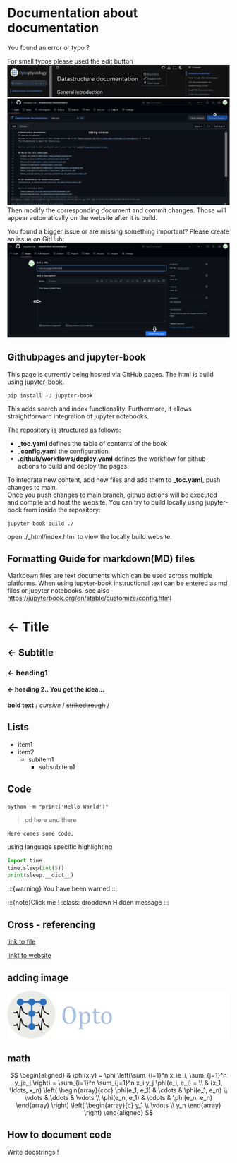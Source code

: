 # Documentation about documentation

You found an error or typo ? 

For small typos please used the edit button
![add_issue.PNG](images/add_issue.PNG)
![add_issue_2.PNG](images/add_issue_2.PNG)
Then modify the corresponding document and commit changes. Those will appear automatically on the website after it is build.

You found a bigger issue or are missing something important?
Please create an issue on GitHub:
![add_issue_3.PNG](images/add_issue_3.PNG)

## Githubpages and jupyter-book
This page is currently being hosted via GitHub pages. The html is build using [jupyter-book](https://jupyterbook.org).

~~~~~~~~
pip install -U jupyter-book
~~~~~~~~

This adds search and index functionality. Furthermore, it allows straightforward integration of jupyter notebooks.

The repository is structured as follows:
- **_toc.yaml** defines the table of contents of the book 
- **_config.yaml** the configuration.
- **.github/workflows/deploy.yaml** defines the workflow for github-actions to build and deploy the pages.

To integrate new content, add new files and add them to **_toc.yaml**,  push changes to main.  
Once you push changes to main branch, github actions will be executed and compile and host the website.
You can try to build locally using jupyter-book from inside the repository:

~~~~~~~~
jupyter-book build ./
~~~~~~~~
open ./_html/index.html to view the locally build website.




## Formatting Guide for markdown(MD) files
Markdown files are text documents which can be used across multiple platforms.
When using jupyter-book instructional text can be entered as md files or jupyter notebooks.
see also <https://jupyterbook.org/en/stable/customize/config.html>

# <- Title
## <- Subtitle
### <- heading1
#### <- heading 2.. You get the idea...

**bold text** / _cursive_ / ~~strikedtrough~~ / 

## Lists

- item1
- item2
  - subitem1
    - subsubitem1

## Code
`
python -m "print('Hello World')"
`
> cd here and there
>

~~~~~~~~
Here comes some code.
~~~~~~~~
using language specific highlighting
```python
import time
time.sleep(int(5))
print(sleep.__dict__)
```

:::{warning}
You have been warned
:::

:::{note}Click me !
:class: dropdown
Hidden message
:::

## Cross - referencing
[link to file](README.md)

[linkt to website](https://www.optophysiology.uni-freiburg.de/)

## adding image
![logo-optophysiology-light.svg](images/logo-optophysiology-light.svg)

## math

$$
\begin{aligned}
  & \phi(x,y) = \phi \left(\sum_{i=1}^n x_ie_i, \sum_{j=1}^n y_je_j \right)
  = \sum_{i=1}^n \sum_{j=1}^n x_i y_j \phi(e_i, e_j) = \\
  & (x_1, \ldots, x_n) \left( \begin{array}{ccc}
      \phi(e_1, e_1) & \cdots & \phi(e_1, e_n) \\
      \vdots & \ddots & \vdots \\
      \phi(e_n, e_1) & \cdots & \phi(e_n, e_n)
    \end{array} \right)
  \left( \begin{array}{c}
      y_1 \\
      \vdots \\
      y_n
    \end{array} \right)
\end{aligned}
$$

## How to document code
Write docstrings ! 
